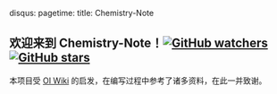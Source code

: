 disqus:
pagetime:
title: Chemistry-Note

## 欢迎来到 **Chemistry-Note**！[![GitHub watchers](https://img.shields.io/github/watchers/Anyayay/Chemistry-Note.svg?style=social&label=Watch)](https://github.com/Anyayay/Chemistry-Note)  [![GitHub stars](https://img.shields.io/github/stars/Anyayay/Chemistry-Note.svg?style=social&label=Stars)](https://github.com/Anyayay/Chemistry-Note)

本项目受 [OI Wiki](https://oi-wiki.org/) 的启发，在编写过程中参考了诸多资料，在此一并致谢。

<script>
  // #758
  document.getElementsByClassName('md-nav__title')[1].click()
</script>

